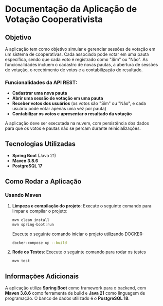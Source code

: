 # Documentação da Aplicação de Votação Cooperativista

## Objetivo

A aplicação tem como objetivo simular e gerenciar sessões de votação em um sistema de cooperativas. Cada associado pode votar em uma pauta específica, sendo que cada voto é registrado como "Sim" ou "Não". As funcionalidades incluem o cadastro de novas pautas, a abertura de sessões de votação, o recebimento de votos e a contabilização do resultado.

### Funcionalidades da API REST:
- **Cadastrar uma nova pauta**
- **Abrir uma sessão de votação em uma pauta**
- **Receber votos dos usuários** (os votos são "Sim" ou "Não", e cada usuário pode votar apenas uma vez por pauta)
- **Contabilizar os votos e apresentar o resultado da votação**

A aplicação deve ser executada na nuvem, com persistência dos dados para que os votos e pautas não se percam durante reinicializações.

## Tecnologias Utilizadas
- **Spring Boot** (Java 21)
- **Maven 3.8.6**
- **PostgreSQL 17**

## Como Rodar a Aplicação

### Usando Maven

1. **Limpeza e compilação do projeto**:
   Execute o seguinte comando para limpar e compilar o projeto:

   ```bash
   mvn clean install
   mvn spring-boot:run
   ```
   
   Execute o seguinte comando iniciar o projeto utilizando DOCKER:

   ```bash
   docker-compose up --build
   ```
   
2. **Rode os Testes**:
    Execute o seguinte comando para rodar os testes

    ```bash
   mvn test
    ```


## Informações Adicionais

A aplicação utiliza **Spring Boot** como framework para o backend, com **Maven 3.8.6** como ferramenta de build e **Java 21** como linguagem de programação. O banco de dados utilizado é o **PostgreSQL 18**.

